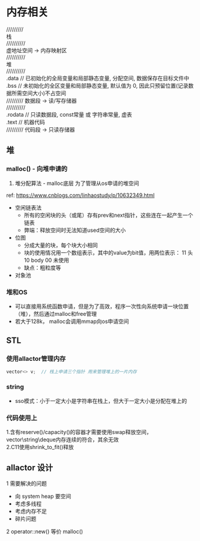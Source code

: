 
# 内存相关

/////////  
栈  
//////////  
虚地址空间 -> 内存映射区  
//////////  
堆  
//////////  
.data // 已初始化的全局变量和局部静态变量, 分配空间, 数据保存在目标文件中  
.bss // 未初始化的全区变量和局部静态变量, 默认值为 0, 因此只预留位置(记录数据所需空间大小)不占空间  
///////// 数据段 -> 读/写存储器  
//////////  
.rodata // 只读数据段, const常量 或 字符串常量, 虚表   
.text // 机器代码  
///////// 代码段 -> 只读存储器  

## 堆

### malloc() - 向堆申请的

1. 堆分配算法 - malloc底层 为了管理从os申请的堆空间

ref: <https://www.cnblogs.com/linhaostudy/p/10632349.html>

- 空闲链表法
  - 所有的空闲块的头（或尾）存有prev和next指针，这些连在一起产生一个链表
  - 弊端：释放空间时无法知道used空间的大小
- 位图
  - 分成大量的块，每个块大小相同
  - 块的使用情况用一个数组表示，其中的value为bit值，用两位表示： 11 头 10 body 00 未使用
  - 缺点：粗粒度等
- 对象池

### 堆和OS

- 可以直接用系统函数申请，但是为了高效，程序一次性向系统申请一块位置（堆），然后通过malloc和free管理
- 若大于128k， malloc会调用mmap向os申请空间


## STL

### 使用allactor管理内存

```c++
vector<> v;  // 栈上申请三个指针 用来管理堆上的一片内存
```

### string

- sso模式：小于一定大小是字符串在栈上，但大于一定大小是分配在堆上的

### 代码使用上

1.含有reserve()/capacity()的容器才需要使用swap释放空间，vector\string\deque内存连续的符合，其余无效  
2.C11使用shrink_to_fit()释放

## allactor 设计

1 需要解决的问题

- 向 system heap 要空间
- 考虑多线程
- 考虑内存不足
- 碎片问题

2 operator::new() 等价 malloc()

